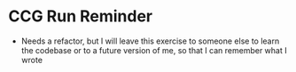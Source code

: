 # CCG Run Reminder
* Needs a refactor, but I will leave this exercise to someone else to
  learn the codebase or to a future version of me, so that I can remember what
I wrote
